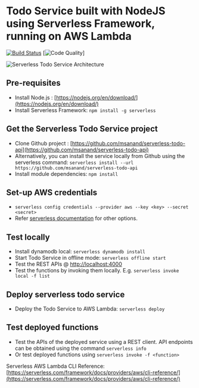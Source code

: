 # Todo Service built with NodeJS using Serverless Framework, running on AWS Lambda

[![Build Status](https://travis-ci.com/kraigh/serverless-todo-api.svg?branch=master)](https://travis-ci.com/kraigh/serverless-todo-api)
[![Code Quality](https://sonarcloud.io/api/project_badges/measure?project=kraigh_serverless-todo-api&metric=alert_status)]

![Serverless Todo Service Architecture](images/sls_todo_architecture.png "Serverless Todo Service Architecture")

## Pre-requisites
* Install Node.js : [https://nodejs.org/en/download/](https://nodejs.org/en/download/)
* Install Serverless Framework: `npm install -g serverless`

## Get the Serverless Todo Service project
* Clone Github project : [https://github.com/msanand/serverless-todo-api](https://github.com/msanand/serverless-todo-api)
* Alternatively, you can install the service locally from Github using the serverless command: `serverless install --url https://github.com/msanand/serverless-todo-api`
* Install module dependencies: `npm install`

## Set-up AWS credentials
* `serverless config credentials --provider aws --key <key> --secret <secret>`
* Refer [serverless documentation](https://serverless.com/framework/docs/providers/aws/guide/credentials/) for other options.

## Test locally
* Install dynamodb local: `serverless dynamodb install`
* Start Todo Service in offline mode: `serverless offline start`
* Test the REST APIs @ [http://localhost:4000](http://localhost:4000)
* Test the functions by invoking them locally. E.g. `serverless invoke local -f list`

## Deploy serverless todo service
* Deploy the Todo Service to AWS Lambda: `serverless deploy`

## Test deployed functions
* Test the APIs of the deployed service using a REST client. API endpoints can be obtained using the command `serverless info`
* Or test deployed functions using `serverless invoke -f <function>`

Serverless AWS Lambda CLI Reference: [https://serverless.com/framework/docs/providers/aws/cli-reference/](https://serverless.com/framework/docs/providers/aws/cli-reference/)
